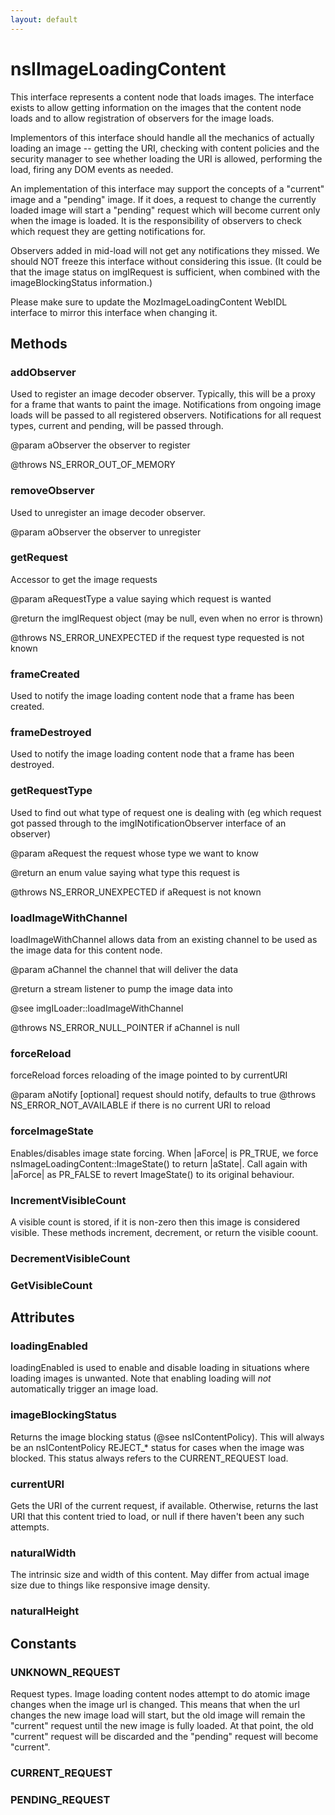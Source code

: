 ```yaml
---
layout: default
---
```


# nsIImageLoadingContent #

This interface represents a content node that loads images.  The interface
exists to allow getting information on the images that the content node
loads and to allow registration of observers for the image loads.

Implementors of this interface should handle all the mechanics of actually
loading an image -- getting the URI, checking with content policies and
the security manager to see whether loading the URI is allowed, performing
the load, firing any DOM events as needed.

An implementation of this interface may support the concepts of a
"current" image and a "pending" image.  If it does, a request to change
the currently loaded image will start a "pending" request which will
become current only when the image is loaded.  It is the responsibility of
observers to check which request they are getting notifications for.

Observers added in mid-load will not get any notifications they
missed.  We should NOT freeze this interface without considering
this issue.  (It could be that the image status on imgIRequest is
sufficient, when combined with the imageBlockingStatus information.)

Please make sure to update the MozImageLoadingContent WebIDL
interface to mirror this interface when changing it.


## Methods ##

### addObserver ###

Used to register an image decoder observer.  Typically, this will
be a proxy for a frame that wants to paint the image.
Notifications from ongoing image loads will be passed to all
registered observers.  Notifications for all request types,
current and pending, will be passed through.

@param aObserver the observer to register

@throws NS_ERROR_OUT_OF_MEMORY


### removeObserver ###

Used to unregister an image decoder observer.

@param aObserver the observer to unregister


### getRequest ###

Accessor to get the image requests

@param aRequestType a value saying which request is wanted

@return the imgIRequest object (may be null, even when no error
is thrown)

@throws NS_ERROR_UNEXPECTED if the request type requested is not
known


### frameCreated ###

Used to notify the image loading content node that a frame has been
created.


### frameDestroyed ###

Used to notify the image loading content node that a frame has been
destroyed.


### getRequestType ###

Used to find out what type of request one is dealing with (eg
which request got passed through to the imgINotificationObserver
interface of an observer)

@param aRequest the request whose type we want to know

@return an enum value saying what type this request is

@throws NS_ERROR_UNEXPECTED if aRequest is not known


### loadImageWithChannel ###

loadImageWithChannel allows data from an existing channel to be
used as the image data for this content node.

@param aChannel the channel that will deliver the data

@return a stream listener to pump the image data into

@see imgILoader::loadImageWithChannel

@throws NS_ERROR_NULL_POINTER if aChannel is null


### forceReload ###

forceReload forces reloading of the image pointed to by currentURI

@param aNotify [optional] request should notify, defaults to true
@throws NS_ERROR_NOT_AVAILABLE if there is no current URI to reload


### forceImageState ###

Enables/disables image state forcing. When |aForce| is PR_TRUE, we force
nsImageLoadingContent::ImageState() to return |aState|. Call again with |aForce|
as PR_FALSE to revert ImageState() to its original behaviour.


### IncrementVisibleCount ###

A visible count is stored, if it is non-zero then this image is considered
visible. These methods increment, decrement, or return the visible coount.


### DecrementVisibleCount ###

### GetVisibleCount ###

## Attributes ##

### loadingEnabled ###

loadingEnabled is used to enable and disable loading in
situations where loading images is unwanted.  Note that enabling
loading will *not* automatically trigger an image load.


### imageBlockingStatus ###

Returns the image blocking status (@see nsIContentPolicy).  This
will always be an nsIContentPolicy REJECT_* status for cases when
the image was blocked.  This status always refers to the
CURRENT_REQUEST load.


### currentURI ###

Gets the URI of the current request, if available.
Otherwise, returns the last URI that this content tried to load, or
null if there haven't been any such attempts.


### naturalWidth ###

The intrinsic size and width of this content. May differ from actual image
size due to things like responsive image density.


### naturalHeight ###

## Constants ##

### UNKNOWN_REQUEST ###

Request types.  Image loading content nodes attempt to do atomic
image changes when the image url is changed.  This means that
when the url changes the new image load will start, but the old
image will remain the "current" request until the new image is
fully loaded.  At that point, the old "current" request will be
discarded and the "pending" request will become "current".


### CURRENT_REQUEST ###

### PENDING_REQUEST ###
